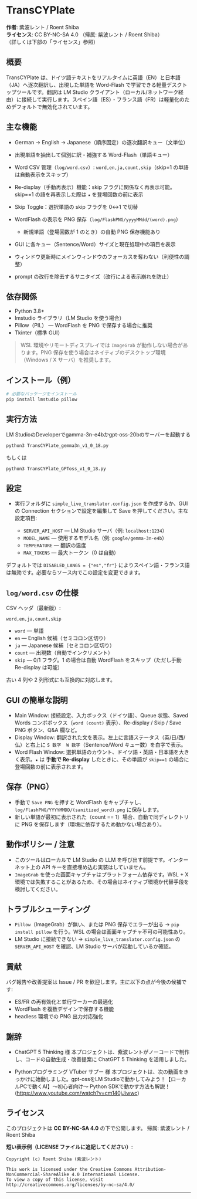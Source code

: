 # TransCYPlate

**作者**: 紫波レント / Roent Shiba  
**ライセンス**: CC BY-NC-SA 4.0 （帰属: 紫波レント / Roent Shiba）  
（詳しくは下部の「ライセンス」参照）

## 概要

TransCYPlate は、ドイツ語テキストをリアルタイムに英語（EN）と日本語（JA）へ逐次翻訳し、出現した単語を Word-Flash で学習できる軽量デスクトップツールです。翻訳は LM Studio クライアント（ローカル/ネットワーク経由）に接続して実行します。スペイン語（ES）・フランス語（FR）は軽量化のためデフォルトで無効化されています。

## 主な機能

* German → English → Japanese（順序固定）の逐次翻訳キュー（文単位）
* 出現単語を抽出して個別に訳・補強する Word-Flash（単語キュー）
* Word CSV 管理（`log/word.csv`）: `word,en,ja,count,skip`（skip=1 の単語は自動表示をスキップ）
* Re-display（手動再表示）機能：skip フラグに関係なく再表示可能。skip==1 の語を再表示した際は `★` を登場回数の前に表示
* Skip Toggle：選択単語の skip フラグを 0↔1 で切替
* WordFlash の表示を PNG 保存（`log/FlashPNG/yyyyMMdd/(word).png`）

  * 新規単語（登場回数が 1 のとき）の自動 PNG 保存機能あり
* GUI に各キュー（Sentence/Word）サイズと現在処理中の項目を表示
* ウィンドウ更新時にメインウィンドウのフォーカスを奪わない（利便性の調整）
* prompt の改行を除去するサニタイズ（改行による表示崩れを防止）

## 依存関係

* Python 3.8+
* lmstudio ライブラリ（LM Studio を使う場合）
* Pillow（PIL） — WordFlash を PNG で保存する場合に推奨
* Tkinter（標準 GUI）

> WSL 環境やリモートディスプレイでは `ImageGrab` が動作しない場合があります。PNG 保存を使う場合はネイティブのデスクトップ環境（Windows / X サーバ）を推奨します。

## インストール（例）

```bash
# 必要なパッケージをインストール
pip install lmstudio pillow
```

## 実行方法

LM StudioのDeveloperでgamma-3n-e4bかgpt-oss-20bのサーバーを起動する

```bash
python3 TransCYPlate_gemma3n_v1_0_18.py
```
もしくは
```bash
python3 TransCYPlate_GPToss_v1_0_18.py
```


## 設定

* 実行フォルダに `simple_live_translator.config.json` を作成するか、GUI の Connection セクションで設定を編集して Save を押してください。主な設定項目:

  * `SERVER_API_HOST` — LM Studio サーバ（例: `localhost:1234`）
  * `MODEL_NAME` — 使用するモデル名（例: `google/gemma-3n-e4b`）
  * `TEMPERATURE` — 翻訳の温度
  * `MAX_TOKENS` — 最大トークン（0 は自動）

デフォルトでは `DISABLED_LANGS = {"es","fr"}` によりスペイン語・フランス語は無効です。必要ならソース内でこの設定を変更できます。

## `log/word.csv` の仕様

CSV ヘッダ（最新版）:

```
word,en,ja,count,skip
```

* `word` — 単語
* `en` — English 候補（セミコロン区切り）
* `ja` — Japanese 候補（セミコロン区切り）
* `count` — 出現数（自動でインクリメント）
* `skip` — 0/1 フラグ。1 の場合は自動 WordFlash をスキップ（ただし手動 Re-display は可能）

古い 4 列や 2 列形式にも互換的に対応します。

## GUI の簡単な説明

* Main Window: 接続設定、入力ボックス（ドイツ語）、Queue 状態、Saved Words コンボボックス（`word (count)` 表示）、Re-display / Skip / Save PNG ボタン、Q\&A 欄など。
* Display Window: 翻訳された文を表示。左上に言語ステータス（英/日/西/仏）と右上に `S 数字  W 数字`（Sentence/Word キュー数）を白字で表示。
* Word Flash Window: 選択単語のカウント、ドイツ語・英語・日本語を大きく表示。`★` は **手動で Re-display** したときに、その単語が `skip==1` の場合に登場回数の前に表示されます。

## 保存（PNG）

* 手動で `Save PNG` を押すと WordFlash をキャプチャし、`log/FlashPNG/YYYYMMDD/(sanitized_word).png` に保存します。
* 新しい単語が最初に表示された（count == 1）場合、自動で同ディレクトリに PNG を保存します（環境に依存するため動かない場合あり）。

## 動作ポリシー / 注意

* このツールはローカルで LM Studio の LLM を呼び出す前提です。インターネット上の API キーを直接埋め込む実装はしていません。
* `ImageGrab` を使った画面キャプチャはプラットフォーム依存です。WSL + X 環境では失敗することがあるため、その場合はネイティブ環境か代替手段を検討してください。

## トラブルシューティング

* `Pillow`（ImageGrab）が無い、または PNG 保存でエラーが出る → `pip install pillow` を行う。WSL の場合は画面キャプチャ不可の可能性あり。
* LM Studio に接続できない → `simple_live_translator.config.json` の `SERVER_API_HOST` を確認、LM Studio サーバが起動しているか確認。

## 貢献

バグ報告や改善提案は Issue / PR を歓迎します。主に以下の点が今後の候補です:

* ES/FR の再有効化と並行ワーカーの最適化
* WordFlash を複数デザインで保存する機能
* headless 環境での PNG 出力対応強化

## 謝辞

* ChatGPT 5 Thinking 様
本プロジェクトは、紫波レントがノーコードで制作し、コードの自動生成・改善提案に ChatGPT 5 Thinking を活用しました。

* Pythonプログラミング VTuber サプー 様
本プロジェクトは、次の動画をきっかけに始動しました。gpt-ossをLM Studioで動かしてみよう！【ローカルPCで動くAI】〜初心者向け〜 Python SDKで動かす方法も解説！(https://www.youtube.com/watch?v=cm140jJiwwc)


## ライセンス

このプロジェクトは **CC BY-NC-SA 4.0** の下で公開します。
帰属: 紫波レント / Roent Shiba

**短い表示例（LICENSE ファイルに追記してください）**:

```
Copyright (c) Roent Shiba (紫波レント)

This work is licensed under the Creative Commons Attribution-NonCommercial-ShareAlike 4.0 International License.
To view a copy of this license, visit http://creativecommons.org/licenses/by-nc-sa/4.0/
```

---
